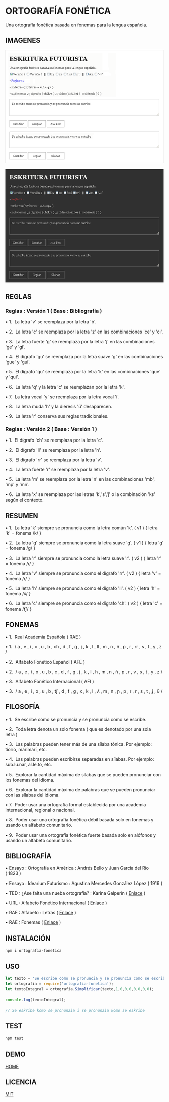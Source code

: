 # ORTOGRAFÍA FONÉTICA

Una ortografía fonética basada en fonemas para la lengua española.

## IMAGENES

![light-theme](docs/light.png)

![dark-theme](docs/dark.png)

## REGLAS

### Reglas : Versión 1 (&nbsp;Base : Bibliografía&nbsp;)

&#8226; 1.&nbsp; La letra 'v' se reemplaza por la letra 'b'.

&#8226; 2.&nbsp; La letra 'c' se reemplaza por la letra 'z' en las combinaciones 'ce' y 'ci'.

&#8226; 3.&nbsp; La letra fuerte 'g' se reemplaza por la letra 'j' en las combinaciones 'ge' y 'gi'.

&#8226; 4.&nbsp; El dígrafo 'gu' se reemplaza por la letra suave 'g' en las combinaciones 'gue' y 'gui'.

&#8226; 5.&nbsp; El dígrafo 'qu' se reemplaza por la letra 'k' en las combinaciones 'que' y 'qui'.

&#8226; 6.&nbsp; La letra 'q' y la letra 'c' se reemplazan por la letra 'k'.

&#8226; 7.&nbsp; La letra vocal 'y' se reemplaza por la letra vocal 'i'.

&#8226; 8.&nbsp; La letra muda 'h' y la diéresis 'ü' desaparecen.

&#8226; 9.&nbsp; La letra 'r' conserva sus reglas tradicionales.

### Reglas : Versión 2 (&nbsp;Base : Versión 1&nbsp;)

&#8226; 1.&nbsp; El dígrafo 'ch' se reemplaza por la letra 'c'.

&#8226; 2.&nbsp; El dígrafo 'll' se reemplaza por la letra 'h'.

&#8226; 3.&nbsp; El dígrafo 'rr' se reemplaza por la letra 'v'.

&#8226; 4.&nbsp; La letra fuerte 'r' se reemplaza por la letra 'v'.

&#8226; 5.&nbsp; La letra 'm' se reemplaza por la letra 'n' en las combinaciones 'mb', 'mp' y 'mn'.

&#8226; 6.&nbsp; La letra 'x' se reemplaza por las letras 'k','s','j' o la combinación 'ks' según el contexto.

## RESUMEN

&#8226; 1.&nbsp; La letra 'k' siempre se pronuncia como la letra común 'k'. (&nbsp;v1&nbsp;) {&nbsp;letra 'k' = fonema /k/&nbsp;}

&#8226; 2.&nbsp; La letra 'g' siempre se pronuncia como la letra suave 'g'. (&nbsp;v1&nbsp;) {&nbsp;letra 'g' = fonema /g/&nbsp;}

&#8226; 3.&nbsp; La letra 'r' siempre se pronuncia como la letra suave 'r'. (&nbsp;v2&nbsp;) {&nbsp;letra 'r' = fonema /&#638;/&nbsp;}

&#8226; 4.&nbsp; La letra 'v' siempre se pronuncia como el dígrafo 'rr'. (&nbsp;v2&nbsp;) {&nbsp;letra 'v' = fonema /r/&nbsp;}

&#8226; 5.&nbsp; La letra 'h' siempre se pronuncia como el dígrafo 'll'. (&nbsp;v2&nbsp;) {&nbsp;letra 'h' = fonema /&#654;/&nbsp;}

&#8226; 6.&nbsp; La letra 'c' siempre se pronuncia como el dígrafo 'ch'. (&nbsp;v2&nbsp;) {&nbsp;letra 'c' = fonema /&#116;&#865;&#643;/&nbsp;}

## FONEMAS

&#8226; 1.&nbsp; Real Academia Española (&nbsp;RAE&nbsp;)

&#8226; 1.&nbsp; / a , e , i , o , u , b , ch , d , f , g , j , k , l , ll , m , n , ñ , p , r , rr , s , t , y , z /

&#8226; 2.&nbsp; Alfabeto Fonético Español (&nbsp;AFE&nbsp;)

&#8226; 2.&nbsp; / a , e , i , o , u , b , c , d , f , g , j , k , l , h , m , n , ñ , p , r , v , s , t , y , z /

&#8226; 3.&nbsp; Alfabeto Fonético Internacional (&nbsp;AFI&nbsp;)

&#8226; 3.&nbsp; / a , e , i , o , u , b , &#116;&#865;&#643; , d , f , g , x , k , l , &#654; , m , n , &#626; , p , &#638; , r , s , t , &#669; , &#952; /

## FILOSOFÍA

&#8226; 1.&nbsp; Se escribe como se pronuncia y se pronuncia como se escribe.

&#8226; 2.&nbsp; Toda letra denota un solo fonema (&nbsp;que es denotado por una sola letra&nbsp;)

&#8226; 3.&nbsp; Las palabras pueden tener más de una sílaba tónica. Por ejemplo: tíorío, marímarí, etc.

&#8226; 4.&nbsp; Las palabras pueden escribirse separadas en sílabas. Por ejemplo: sub.lu.nar, al.le.to, etc.

&#8226; 5.&nbsp; Explorar la cantidad máxima de sílabas que se pueden pronunciar con los fonemas del idioma.

&#8226; 6.&nbsp; Explorar la cantidad máxima de palabras que se pueden pronunciar con las sílabas del idioma.

&#8226; 7.&nbsp; Poder usar una ortografía formal establecida por una academia internacional, regional o nacional.

&#8226; 8.&nbsp; Poder usar una ortografía fonética débil basada solo en fonemas y usando un alfabeto comunitario.

&#8226; 9.&nbsp; Poder usar una ortografía fonética fuerte basada solo en alófonos y usando un alfabeto comunitario.

## BIBLIOGRAFÍA

&#8226; Ensayo : Ortografía en América : Andrés Bello y Juan García del Río (&nbsp;1823&nbsp;)

&#8226; Ensayo : Idearium Futurismo : Agustina Mercedes González López (&nbsp;1916&nbsp;)

&#8226; TED : ¿Ase falta una nueba ortografía? : Karina Galperín (&nbsp;[Enlace](https://youtu.be/VpkneIesi60)&nbsp;)

&#8226; URL : Alfabeto Fonético Internacional (&nbsp;[Enlace](https://es.wikipedia.org/wiki/Alfabeto_Fon%C3%A9tico_Internacional)&nbsp;)

&#8226; RAE : Alfabeto : Letras (&nbsp;[Enlace](https://www.rae.es/dpd/abecedario)&nbsp;)

&#8226; RAE : Fonemas (&nbsp;[Enlace](https://www.rae.es/ortograf%C3%ADa-b%C3%A1sica/uso-de-las-letras/los-fonemas-del-espa%C3%B1ol)&nbsp;)

## INSTALACIÓN

```bash
npm i ortografia-fonetica
```

## USO

```js
let texto = 'Se escribe como se pronuncia y se pronuncia como se escribe';
let ortografia = require('ortografia-fonetica');
let textoIntegral = ortografia.Simplificar(texto,1,0,0,0,0,0,0,0);

console.log(textoIntegral);

// Se eskribe komo se pronunzia i se pronunzia komo se eskribe
```

## TEST

```bash
npm test
```

## DEMO

[HOME](https://armotus.github.io/ortografia-fonetica)

## LICENCIA

[MIT](https://opensource.org/license/mit)
